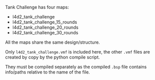 Tank Challenge has four maps:
* l4d2_tank_challenge
* l4d2_tank_challenge_15_rounds
* l4d2_tank_challenge_20_rounds
* l4d2_tank_challenge_30_rounds

All the maps share the same design/structure.

Only `l4d2_tank_challenge.vmf` is included here, the other `.vmf` files are created by copy by the python compile script.

They must be compiled separately as the compiled `.bsp` file contains info/paths relative to the name of the file.

